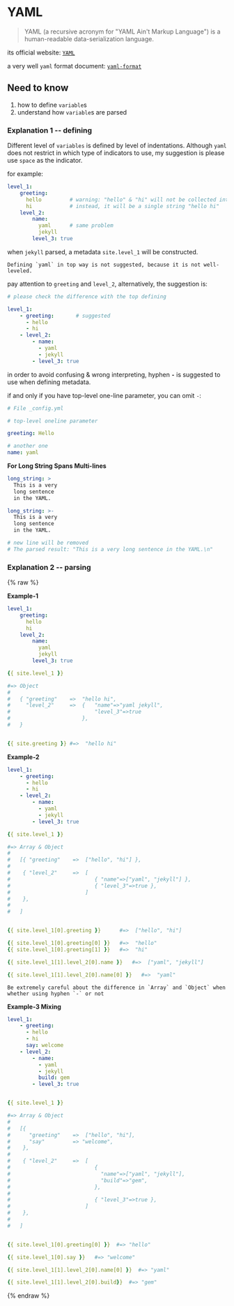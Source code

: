 ---
---


# YAML


> YAML (a recursive acronym for "YAML Ain't Markup Language") is a human-readable data-serialization language.

its official website: [`YAML`](https://yaml.org/)

a very well `yaml` format document: [`yaml-format`](https://symfony.com/doc/current/components/yaml/yaml_format.html)

## Need to know

1. how to define `variable`s
2. understand how `variable`s are parsed

### Explanation 1 -- defining

Different level of `variables` is defined by level of indentations. Although `yaml` does not restrict in which type of indicators to use, my suggestion is please use `space` as the indicator.

for example:

```yaml
level_1:
    greeting:
      hello         # warning: "hello" & "hi" will not be collected into Array as expected
      hi            # instead, it will be a single string "hello hi"
    level_2:
        name:
          yaml      # same problem
          jekyll
        level_3: true
```

when `jekyll` parsed, a metadata `site.level_1` will be constructed.


```warning
Defining `yaml` in top way is not suggested, because it is not well-leveled.
```

pay attention to `greeting` and `level_2`, alternatively, the suggestion is:


```yaml
# please check the difference with the top defining

level_1:
    - greeting:       # suggested
      - hello
      - hi
    - level_2:
        - name:
          - yaml
          - jekyll
        - level_3: true
```

in order to avoid confusing & wrong interpreting, hyphen **`-`** is suggested to use when defining metadata.


if and only if you have top-level one-line parameter, you can omit `-`:

```yaml
# File _config.yml

# top-level oneline parameter

greeting: Hello

# another one
name: yaml
```


**For Long String Spans Multi-lines**

```yaml
long_string: >
  This is a very 
  long sentence
  in the YAML.

long_string: >-
  This is a very
  long sentence
  in the YAML.

# new line will be removed
# The parsed result: "This is a very long sentence in the YAML.\n"
```


### Explanation 2 -- parsing

{% raw %}


**Example-1**

```yaml
level_1: 
    greeting:
      hello
      hi
    level_2:
        name:
          yaml
          jekyll
        level_3: true
```

```yaml
{{ site.level_1 }}

#=> Object
#
#   { "greeting"    =>  "hello hi",
#     "level_2"     =>  {   "name"=>"yaml jekyll",
#                           "level_3"=>true
#                       },
#   }


{{ site.greeting }} #=>  "hello hi"
```



**Example-2**

```yaml
level_1:
    - greeting:
      - hello
      - hi
    - level_2:
        - name:
          - yaml
          - jekyll
        - level_3: true
```

```yaml
{{ site.level_1 }}

#=> Array & Object
#
#   [{ "greeting"    =>  ["hello", "hi"] },
#
#    { "level_2"     =>  [
#                           { "name"=>["yaml", "jekyll"] },
#                           { "level_3"=>true },
#                        ]
#    },
#
#   ]


{{ site.level_1[0].greeting }}      #=>  ["hello", "hi"]

{{ site.level_1[0].greeting[0] }}   #=>  "hello"
{{ site.level_1[0].greeting[1] }}   #=>  "hi"

{{ site.level_1[1].level_2[0].name }}   #=>  ["yaml", "jekyll"]

{{ site.level_1[1].level_2[0].name[0] }}   #=>  "yaml"
```



```note
Be extremely careful about the difference in `Array` and `Object` when whether using hyphen `-` or not
```


**Example-3 Mixing**

```yaml
level_1:
    - greeting:
      - hello
      - hi
      say: welcome
    - level_2:
        - name:
          - yaml
          - jekyll
          build: gem
        - level_3: true
```

```yaml

{{ site.level_1 }}

#=> Array & Object
#
#   [{ 
#      "greeting"    =>  ["hello", "hi"], 
#      "say"         => "welcome",
#    },
#
#    { "level_2"     =>  [
#                           { 
#                             "name"=>["yaml", "jekyll"],
#                             "build"=>"gem",
#                           },
#
#                           { "level_3"=>true },
#                        ]
#    },
#
#   ]


{{ site.level_1[0].greeting[0] }}  #=> "hello"

{{ site.level_1[0].say }}   #=> "welcome"

{{ site.level_1[1].level_2[0].name[0] }}  #=> "yaml"

{{ site.level_1[1].level_2[0].build}}  #=> "gem"
```
{% endraw %}


